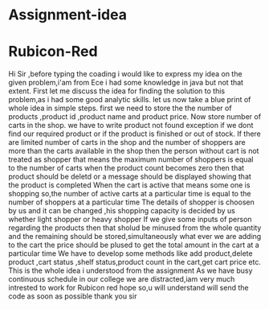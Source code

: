 # Assignment-idea
# Rubicon-Red
Hi Sir ,before typing the coading i would like to express my idea on the given problem,i'am from Ece i had some  knowledge in java but not that extent.
First let me discuss the idea for finding the solution to this problem,as i had some good analytic skills.
let us now take a blue print of whole idea in simple steps.
first we need to store the the number of products ,product id ,product name and product price. 
Now store number of carts in the shop.
we have to write   product not found exception if we dont find our required product or if the product is finished or out of stock.
If there are limited number of carts in the shop and the number of shoppers are more than the carts available in the shop then the person without cart is not treated as shopper that means the maximum number of shoppers is equal to the number of carts 
when the product count becomes zero then that product should be deletd or a message should be displayed showing that the product is completed
When the cart is active that means some one is shopping so,the number of active carts at a particular time is equal  to the number of shoppers at a particular time
The details of shopper is choosen by us and it can be changed ,his shopping capacity is decided by us whether light shopper or heavy shopper 
If we give some inputs of person regarding the products then that sholud be minused from the whole quantity and the remaining should be stored,simultaneously what ever we are adding to the cart the price should be plused to get the total amount in the cart at a particular time
We have to develop some methods like add product,delete product ,cart status ,shelf status,product count in the cart,get cart price etc.
This is the whole idea i understood from the assignment
As we have busy continuous schedule in our college we are distracted,iam very much  intrested to work for Rubicon red hope so,u will understand will send the code as soon as possible
thank you sir
